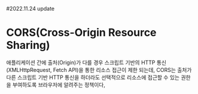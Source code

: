 #2022.11.24 update

# CORS(Cross-Origin Resource Sharing)

애플리케이션 간에 출처(Origin)가 다를 경우 스크립트 기반의 HTTP 통신(XMLHttpRequest, Fetch API)을 통한 리소스 접근이 제한 되는데, 
CORS는 출처가 다른 스크립트 기반 HTTP 통신을 하더라도 선택적으로 리소스에 접근할 수 있는 권한을 부여하도록 브라우저에 알려주는 정책이다,

